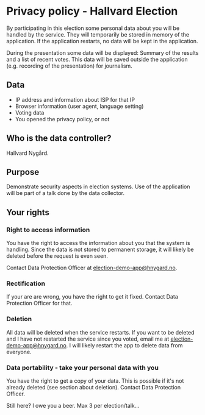 

# Privacy policy - Hallvard Election

By participating in this election some personal data about you will be handled by the service. They will temporarily be stored in memory of the application. If the application restarts, no data will be kept in the application.

During the presentation some data will be displayed: Summary of the results and a list of recent votes. This data will be saved outside the application (e.g. recording of the presentation) for journalism.

## Data

- IP address and information about ISP for that IP
- Browser information (user agent, language setting)
- Voting data
- You opened the privacy policy, or not

## Who is the data controller?

Hallvard Nygård.

## Purpose

Demonstrate security aspects in election systems. Use of the application will be part of a talk done by the data collector.


## Your rights

### Right to access information

You have the right to access the information about you that the system is handling. Since the data is not stored to permanent storage, it will likely be deleted before the request is even seen.

Contact Data Protection Officer at election-demo-app@hnygard.no.

### Rectification

If your are are wrong, you have the right to get it fixed. Contact Data Protection Officer for that.

### Deletion

All data will be deleted when the service restarts. If you want to be deleted and I have not restarted the service since you voted, email me at election-demo-app@hnygard.no. I will likely restart the app to delete data from everyone.

### Data portability - take your personal data with you

You have the right to get a copy of your data. This is possible if it's not already deleted (see section about deletion). Contact Data Protection Officer.

Still here? I owe you a beer. Max 3 per election/talk...
